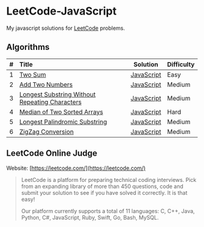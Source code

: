 # LeetCode-JavaScript


My javascript solutions for [LeetCode](https://leetcode.com/) problems.



## Algorithms

|   #   |      Title    |  Solution  | Difficulty |
|-------|:--------------|:----------:|-----------|
|   1   | [Two Sum](https://leetcode.com/problems/two-sum)| [JavaScript](./algorithms/1-two-sum.js) | Easy |
|   2   | [Add Two Numbers](https://leetcode.com/problems/add-two-numbers) | [JavaScript](./algorithms/2-add-two-numbers.js) | Medium |
|   3   | [Longest Substring Without Repeating Characters ](https://leetcode.com/problems/longest-substring-without-repeating-characters) | [JavaScript](./algorithms/3-longest-substring-without-repeating-characters.js) | Medium |
|   4   | [Median of Two Sorted Arrays](https://leetcode.com/problems/median-of-two-sorted-arrays) | [JavaScript](./algorithms/4-median-of-two-sorted-arrays.js) | Hard |
|   5   | [Longest Palindromic Substring](https://leetcode.com/problems/longest-palindromic-substring) | [JavaScript](./algorithms/5-longest-palindromic-substring.js) | Medium |
|   6   | [ZigZag Conversion](https://leetcode.com/problems/zigzag-conversion) | [JavaScript](./algorithms/6-zigzag-conversion.js) | Medium |



## LeetCode Online Judge

Website: [https://leetcode.com/](https://leetcode.com/)
> LeetCode is a platform for preparing technical coding interviews. Pick from an expanding library of more than 450 questions, code and submit your solution to see if you have solved it correctly. It is that easy!
> 
> Our platform currently supports a total of 11 languages: C, C++, Java, Python, C#, JavaScript, Ruby, Swift, Go, Bash, MySQL.

